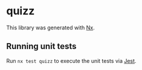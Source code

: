 # quizz

This library was generated with [Nx](https://nx.dev).

## Running unit tests

Run `nx test quizz` to execute the unit tests via [Jest](https://jestjs.io).
